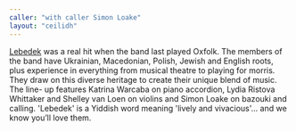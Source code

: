 ```yaml
---
caller: "with caller Simon Loake"
layout: "ceilidh"
---
```


[Lebedek](http://www.lebedek.com/) was a real hit when the band last played Oxfolk. The members of the band have Ukrainian, Macedonian, Polish, Jewish and English roots, plus experience in everything from musical theatre to playing for morris. They draw on this diverse heritage to create their unique blend of music. The line- up features Katrina Warcaba on piano accordion, Lydia Ristova Whittaker and Shelley van Loen on violins and Simon Loake on bazouki and calling.  'Lebedek' is a Yiddish word meaning 'lively and vivacious'... and we know you’ll love them.
